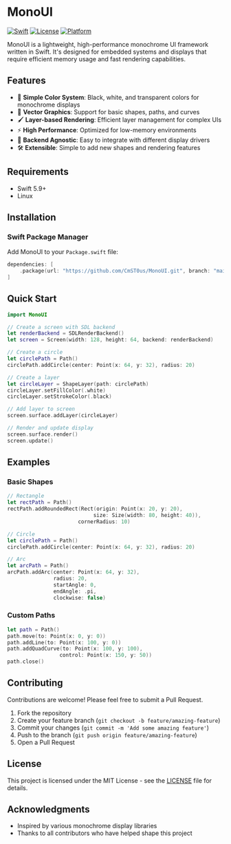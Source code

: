 # MonoUI

[![Swift](https://img.shields.io/badge/Swift-5.9-orange.svg)](https://swift.org)
[![License](https://img.shields.io/badge/License-MIT-blue.svg)](LICENSE)
[![Platform](https://img.shields.io/badge/Platform-Linux-lightgrey.svg)]()

MonoUI is a lightweight, high-performance monochrome UI framework written in Swift. It's designed for embedded systems and displays that require efficient memory usage and fast rendering capabilities.

## Features

- 🎨 **Simple Color System**: Black, white, and transparent colors for monochrome displays
- 📐 **Vector Graphics**: Support for basic shapes, paths, and curves
- 🖌️ **Layer-based Rendering**: Efficient layer management for complex UIs
- ⚡ **High Performance**: Optimized for low-memory environments
- 🔌 **Backend Agnostic**: Easy to integrate with different display drivers
- 🛠️ **Extensible**: Simple to add new shapes and rendering features

## Requirements

- Swift 5.9+
- Linux

## Installation

### Swift Package Manager

Add MonoUI to your `Package.swift` file:

```swift
dependencies: [
    .package(url: "https://github.com/CmST0us/MonoUI.git", branch: "main")
]
```

## Quick Start

```swift
import MonoUI

// Create a screen with SDL backend
let renderBackend = SDLRenderBackend()
let screen = Screen(width: 128, height: 64, backend: renderBackend)

// Create a circle
let circlePath = Path()
circlePath.addCircle(center: Point(x: 64, y: 32), radius: 20)

// Create a layer
let circleLayer = ShapeLayer(path: circlePath)
circleLayer.setFillColor(.white)
circleLayer.setStrokeColor(.black)

// Add layer to screen
screen.surface.addLayer(circleLayer)

// Render and update display
screen.surface.render()
screen.update()
```

## Examples

### Basic Shapes

```swift
// Rectangle
let rectPath = Path()
rectPath.addRoundedRect(Rect(origin: Point(x: 20, y: 20),
                            size: Size(width: 80, height: 40)),
                       cornerRadius: 10)

// Circle
let circlePath = Path()
circlePath.addCircle(center: Point(x: 64, y: 32), radius: 20)

// Arc
let arcPath = Path()
arcPath.addArc(center: Point(x: 64, y: 32),
               radius: 20,
               startAngle: 0,
               endAngle: .pi,
               clockwise: false)
```

### Custom Paths

```swift
let path = Path()
path.move(to: Point(x: 0, y: 0))
path.addLine(to: Point(x: 100, y: 0))
path.addQuadCurve(to: Point(x: 100, y: 100),
                 control: Point(x: 150, y: 50))
path.close()
```

## Contributing

Contributions are welcome! Please feel free to submit a Pull Request.

1. Fork the repository
2. Create your feature branch (`git checkout -b feature/amazing-feature`)
3. Commit your changes (`git commit -m 'Add some amazing feature'`)
4. Push to the branch (`git push origin feature/amazing-feature`)
5. Open a Pull Request

## License

This project is licensed under the MIT License - see the [LICENSE](LICENSE) file for details.

## Acknowledgments

- Inspired by various monochrome display libraries
- Thanks to all contributors who have helped shape this project 